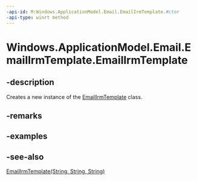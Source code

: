 ```yaml
---
-api-id: M:Windows.ApplicationModel.Email.EmailIrmTemplate.#ctor
-api-type: winrt method
---
```


<!-- Method syntax
public EmailIrmTemplate()
-->

# Windows.ApplicationModel.Email.EmailIrmTemplate.EmailIrmTemplate

## -description
Creates a new instance of the [EmailIrmTemplate](emailirmtemplate.md) class.

## -remarks

## -examples

## -see-also
[EmailIrmTemplate(String, String, String)](emailirmtemplate_emailirmtemplate_1001825332.md)